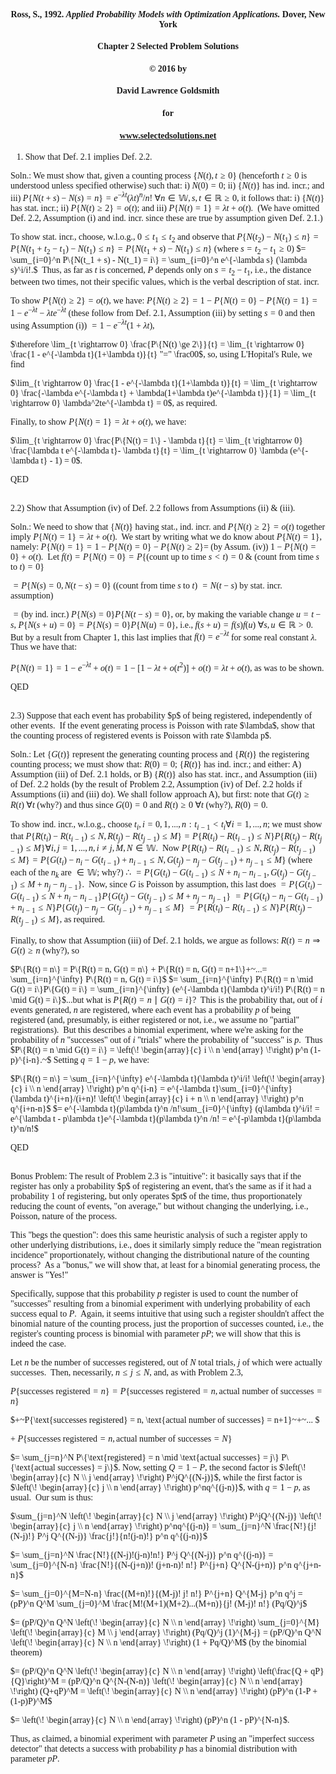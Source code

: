 <style>
body {font-family: Palatino}
</style>
#### <center>Ross, S., 1992. <i>Applied Probability Models with Optimization Applications.</i>  Dover, New York
#### <center>Chapter 2 Selected Problem Solutions
#### <center>&copy; 2016 by 
#### <center>David Lawrence Goldsmith
#### <center>for
#### <center>www.selectedsolutions.net

1) Show that Def. 2.1 implies Def. 2.2.

Soln.: We must show that, given a counting process $\{N(t), t \ge 0\}$ (henceforth $t \ge 0$ is understood unless specified otherwise) such that: i) $N(0) = 0$; ii) $\{N(t)\}$ has ind. incr.; and iii) $P\{N(t+s) - N(s) = n\} = e^{-\lambda t}(\lambda t)^n/n!$ $\forall n \in \mathbb{W}, s,t \in \mathbb{R} \ge 0$, it follows that: i) $\{N(t)\}$ has stat. incr.; ii) $P\{N(t) \ge 2\} = o(t)$; and iii) $P\{N(t) = 1\} = \lambda t + o(t).~$ (We have omitted Def. 2.2, Assumption (i) and ind. incr. since these are true by assumption given Def. 2.1.)

To show stat. incr., choose, w.l.o.g., $0 \le t_1 \le t_2$ and observe that  $P\{N(t_2) - N(t_1) \le n\} = P\{N(t_1 + t_2 - t_1) - N(t_1) \le n\} = P\{N(t_1 + s) - N(t_1) \le n\}$ (where $s =t_2 - t_1 \ge 0$) $= \sum_{i=0}^n P\{N(t_1 + s) - N(t_1) = i\} = \sum_{i=0}^n e^{-\lambda s} (\lambda s)^i/i!.$&nbsp; Thus, as far as $t$ is concerned, $P$ depends only on $s = t_2 - t_1$, i.e., the distance between two times, not their specific values, which is the verbal description of stat. incr.

To show $P\{N(t) \ge 2\} = o(t)$, we have: $P\{N(t) \ge 2\} = 1 - P\{N(t) = 0\} - P\{N(t) = 1\} = 1 - e^{-\lambda t} - \lambda t e^{-\lambda t}$ (these follow from Def. 2.1, Assumption (iii) by setting $s=0$ and then using Assumption (i)) $= 1 - e^{-\lambda t}(1+\lambda t)$,

$\therefore \lim_{t \rightarrow 0} \frac{P\{N(t) \ge 2\}}{t} = \lim_{t \rightarrow 0} \frac{1 - e^{-\lambda t}(1+\lambda t)}{t} "=" \frac00$, so, using L'Hopital's Rule, we find

$\lim_{t \rightarrow 0} \frac{1 - e^{-\lambda t}(1+\lambda t)}{t} = \lim_{t \rightarrow 0} \frac{-\lambda e^{-\lambda t} + \lambda(1+\lambda t)e^{-\lambda t}}{1} = \lim_{t \rightarrow 0} \lambda^2te^{-\lambda t} = 0$, as required.

Finally, to show $P\{N(t) = 1\} = \lambda t + o(t)$, we have: 

$\lim_{t \rightarrow 0} \frac{P\{N(t) = 1\} - \lambda t}{t} = \lim_{t \rightarrow 0} \frac{\lambda t e^{-\lambda t}- \lambda t}{t} = \lim_{t \rightarrow 0} \lambda (e^{-\lambda t} - 1) = 0$.  

QED

<br>
2.2) Show that Assumption (iv) of Def. 2.2 follows from Assumptions (ii) & (iii).

Soln.: We need to show that $\{N(t)\}$ having stat., ind. incr. and $P\{N(t) \ge 2\} = o(t)$ together imply $P\{N(t) = 1\} = \lambda t + o(t).~$ We start by writing what we do know about $P\{N(t) = 1\}$, namely:
$P\{N(t) = 1\} = 1 - P\{N(t) = 0\} - P\{N(t) \ge 2\} =$ (by Assum. (iv)) $1 - P\{N(t) = 0\} + o(t).~$ 
Let $f(t) = P\{N(t) = 0\} = P\{(\text{count up to time }s \lt t)=0~\&~(\text{count from time }s\text{ to }t) = 0\}$

$= P\{N(s) = 0, N(t-s) = 0\}$ ((count from time $s$ to $t$) $= N(t-s)$ by stat. incr. assumption)

$=\text{(by ind. incr.) }P\{N(s) = 0\}P\{N(t-s) = 0\}$, or, by making the variable change $u = t-s,~P\{N(s+u) = 0\} = P\{N(s) = 0\}P\{N(u) = 0\}$, i.e., $f(s+u) = f(s)f(u)~\forall s,u \in \mathbb{R} \gt 0.~$ But by a result from Chapter 1, this last implies that $f(t) = e^{-\lambda t}$ for some real constant $\lambda.~$ Thus we have that:

$P\{N(t) = 1\} = 1 - e^{-\lambda t} + o(t) = 1 - [1 - \lambda t + o(t^2)] + o(t) = \lambda t + o(t)$, as was to be shown.

QED

<br>
2.3) Suppose that each event has probability $p$ of being registered, independently of other events.&nbsp; If the event generating process is Poisson with rate $\lambda$, show that the counting process of registered events is Poisson with rate $\lambda p$.

Soln.: Let $\{G(t)\}$ represent the generating counting process and $\{R(t)\}$ the registering counting process; we must show that: $R(0) = 0$; $\{R(t)\}$ has ind. incr.; and either: A) Assumption (iii) of Def. 2.1 holds, or B) $\{R(t)\}$ also has stat. incr., and Assumption (iii) of Def. 2.2 holds (by the result of Problem 2.2, Assumption (iv) of Def. 2.2 holds if Assumptions (ii) and (iii) do).  We shall follow approach A), but first: note that $G(t) \ge R(t)$ $\forall t$ (why?) and thus since $G(0) = 0$ and $R(t) \ge 0$ $\forall t$ (why?), $R(0) = 0$.

To show ind. incr., w.l.o.g., choose $t_i, i=0,1,...,n : t_{i-1} \lt t_i \forall i=1,...,n$; we must show that $P\{R(t_i) - R(t_{i-1}) \le N, R(t_j) - R(t_{j-1}) \le M\} = P\{R(t_i) - R(t_{i-1}) \le N\}P\{R(t_j) - R(t_{j-1}) \le M\} \forall i, j = 1,...,n, i \ne j, M, N \in \mathbb{W}.~$ Now $P\{R(t_i) - R(t_{i-1}) \le N, R(t_j) - R(t_{j-1}) \le M\} = P\{G(t_i) - n_i - G(t_{i-1}) + n_{i-1} \le N, G(t_j) - n_j - G(t_{j-1}) + n_{j-1} \le M\}$ (where each of the $n_{k}$ are $\in \mathbb{W}$; why?) $\therefore$ $= P\{G(t_i) - G(t_{i-1}) \le N + n_i - n_{i-1}, G(t_j) - G(t_{j-1}) \le M + n_j - n_{j-1}\}.~$ Now, since $G$ is Poisson by assumption, this last does $= P\{G(t_i) - G(t_{i-1}) \le N + n_i - n_{i-1}\} P\{G(t_j) - G(t_{j-1}) \le M + n_j - n_{j-1}\}$
$= P\{G(t_i) - n_i - G(t_{i-1}) + n_{i-1} \le N\} P\{G(t_j) - n_j - G(t_{j-1}) + n_{j-1} \le M\}$
$= P\{R(t_i) - R(t_{i-1}) \le N\}P\{R(t_j) - R(t_{j-1}) \le M\}$, as required.

Finally, to show that Assumption (iii) of Def. 2.1 holds, we argue as follows: $R(t) = n \Rightarrow G(t) \ge n$ (why?), so

$P\{R(t) = n\} = P\{R(t) = n, G(t) = n\} + P\{R(t) = n, G(t) = n+1\}+~...= \sum_{i=n}^{\infty} P\{R(t) = n, G(t) = i\}$
$= \sum_{i=n}^{\infty} P\{R(t) = n \mid G(t) = i\}P\{G(t) = i\} = \sum_{i=n}^{\infty} (e^{-\lambda t}(\lambda t)^i/i!) P\{R(t) = n \mid G(t) = i\}$...but what is $P\{R(t) = n \mid G(t) = i\}$?&nbsp; This is the probability that, out of $i$ events generated, $n$ are registered, where each event has a probability $p$ of being registered (and, presumably, is either registered or not, i.e., we assume no "partial" registrations).&nbsp; But this describes a binomial experiment, where we're asking for the probability of $n$ "successes" out of $i$ "trials" where the probability of "success" is $p.~$ Thus $P\{R(t) = n \mid G(t) = i\} = \left(\!
  \begin{array}{c}
    i \\
    n
  \end{array}
  \!\right) p^n (1-p)^{i-n}.~$ Setting $q=1-p$, we have:

$P\{R(t) = n\} = \sum_{i=n}^{\infty} e^{-\lambda t}(\lambda t)^i/i! \left(\!
  \begin{array}{c}
    i \\
    n
  \end{array}
  \!\right) p^n q^{i-n} = e^{-\lambda t}\sum_{i=0}^{\infty} (\lambda t)^{i+n}/(i+n)! \left(\!
  \begin{array}{c}
    i + n \\
    n
  \end{array}
  \!\right) p^n q^{i+n-n}$
$= e^{-\lambda t}(p\lambda t)^n /n!\sum_{i=0}^{\infty} (q\lambda t)^i/i! = e^{\lambda t - p\lambda t}e^{-\lambda t}(p\lambda t)^n /n! = e^{-p\lambda t}(p\lambda t)^n/n!$

QED

<br>
Bonus Problem: The result of Problem 2.3 is "intuitive": it basically says that if the register has only a probability $p$ of registering an event, that's the same as if it had a probability 1 of registering, but only operates $pt$ of the time, thus proportionately reducing the count of events, "on average," but without changing the underlying, i.e., Poisson, nature of the process.

This "begs the question": does this same heuristic analysis of such a register apply to other underlying distributions, i.e., does it similarly simply reduce the "mean registration incidence" proportionately, without changing the distributional nature of the counting process?&nbsp; As a "bonus," we will show that, at least for a binomial generating process, the answer is "Yes!"

Specifically, suppose that this probability $p$ register is used to count the number of "successes" resulting from a binomial experiment with underlying probability of each success equal to $P.~$ Again, it seems intuitive that using such a register shouldn't affect the binomial nature of the counting process, just the proportion of successes counted, i.e., the register's counting process is binomial with parameter $pP$; we will show that this is indeed the case.

Let $n$ be the number of successes registered, out of $N$ total trials, $j$ of which were actually successes.&nbsp; Then, necessarily, $n \le j \le N$, and, as with Problem 2.3, 

$P\{\text{successes registered} = n\} = P\{\text{successes registered} = n, \text{actual number of successes} = n\}$

$+~P\{\text{successes registered} = n, \text{actual number of successes} = n+1\}~+~... $

$+~P\{\text{successes registered} = n, \text{actual number of successes} = N\}$

$= \sum_{j=n}^N P\{\text{registered} = n \mid \text{actual successes} = j\} P\{\text{actual successes} = j\}$.  Now, setting $Q = 1-P$, the second factor is $\left(\!
  \begin{array}{c}
    N \\
    j
  \end{array}
  \!\right) P^jQ^{(N-j)}$, while the first factor is $\left(\!
  \begin{array}{c}
    j \\
    n
  \end{array}
  \!\right) p^nq^{(j-n)}$, with $q = 1-p$, as usual.&nbsp; Our sum is thus:

$\sum_{j=n}^N 
\left(\!
  \begin{array}{c}
    N \\
    j
  \end{array}
  \!\right) P^jQ^{(N-j)} 
\left(\!
  \begin{array}{c}
    j \\
    n
  \end{array}
  \!\right) p^nq^{(j-n)} = 
\sum_{j=n}^N \frac{N!}{j!(N-j)!} P^j Q^{(N-j)} \frac{j!}{n!(j-n)!} p^n q^{(j-n)}$

$= \sum_{j=n}^N \frac{N!}{(N-j)!(j-n)!n!} P^j Q^{(N-j)} p^n q^{(j-n)} = \sum_{j=0}^{N-n} \frac{N!}{(N-(j+n))! (j+n-n)! n!} P^{j+n} Q^{N-(j+n)} p^n q^{j+n-n}$

$= \sum_{j=0}^{M=N-n} \frac{(M+n)!}{(M-j)! j! n!} P^{j+n} Q^{M-j} p^n q^j = (pP)^n Q^M \sum_{j=0}^M \frac{M!(M+1)(M+2)...(M+n)}{j! (M-j)! n!} (Pq/Q)^j$

$= (pP/Q)^n Q^N 
\left(\!
  \begin{array}{c}
    N \\
    n
  \end{array}
  \!\right) 
\sum_{j=0}^{M} 
\left(\!
  \begin{array}{c}
    M \\
    j
  \end{array}
  \!\right) (Pq/Q)^j (1)^{M-j} = (pP/Q)^n Q^N 
\left(\!
  \begin{array}{c}
    N \\
    n
  \end{array}
  \!\right) 
(1 + Pq/Q)^M$ (by the binomial theorem)

$= (pP/Q)^n Q^N 
\left(\!
  \begin{array}{c}
    N \\
    n
  \end{array}
  \!\right) 
\left(\frac{Q + qP}{Q}\right)^M =
(pP/Q)^n Q^{N-(N-n)}
\left(\!
  \begin{array}{c}
    N \\
    n
  \end{array}
  \!\right) 
(Q+qP)^M =
\left(\!
  \begin{array}{c}
    N \\
    n
  \end{array}
  \!\right) 
(pP)^n (1-P + (1-p)P)^M$

$= \left(\!
  \begin{array}{c}
    N \\
    n
  \end{array}
  \!\right) 
(pP)^n (1 - pP)^{N-n}$. 

Thus, as claimed, a binomial experiment with parameter $P$ using an "imperfect success detector" that detects a success with probability $p$ has a binomial distribution with parameter $pP$.
